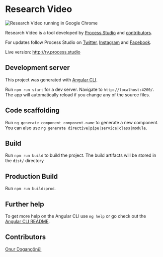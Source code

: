 # Research Video
![Research Video running in Google Chrome](https://process.studio/external/rv/rv_2018-10-24.png)

Research Video is a tool developed by [Process Studio](http://process.studio) and [contributors](https://github.com/StudioProcess/rvp#Contributors).


For updates follow Process Studio on [Twitter](http://twitter.com/studioprocess), [Instagram](https://www.instagram.com/process.studio/) and [Facebook](https://www.facebook.com/studioprocess).

Live version: http://rv.process.studio


## Development server

This project was generated with [Angular CLI](https://github.com/angular/angular-cli).

Run `npm run start` for a dev server. Navigate to `http://localhost:4200/`. The app will automatically reload if you change any of the source files.

## Code scaffolding

Run `ng generate component component-name` to generate a new component. You can also use `ng generate directive|pipe|service|class|module`.

## Build

Run `npm run build` to build the project. The build artifacts will be stored in the `dist/` directory

## Production Build

Run `npm run build:prod`.

## Further help

To get more help on the Angular CLI use `ng help` or go check out the [Angular CLI README](https://github.com/angular/angular-cli/blob/master/README.md).

## Contributors

[Onur Dogangönül](https://github.com/dinony)

